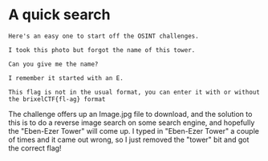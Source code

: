 # A quick search

```
Here's an easy one to start off the OSINT challenges.

I took this photo but forgot the name of this tower.

Can you give me the name?

I remember it started with an E.

This flag is not in the usual format, you can enter it with or without the brixelCTF{fl-ag} format

```

The challenge offers up an Image.jpg file to download, and the solution to this is to do a reverse image search on some search engine, and hopefully the "Eben-Ezer Tower" will come up. I typed in "Eben-Ezer Tower" a couple of times and it came out wrong, so I just removed the "tower" bit and got the correct flag!
